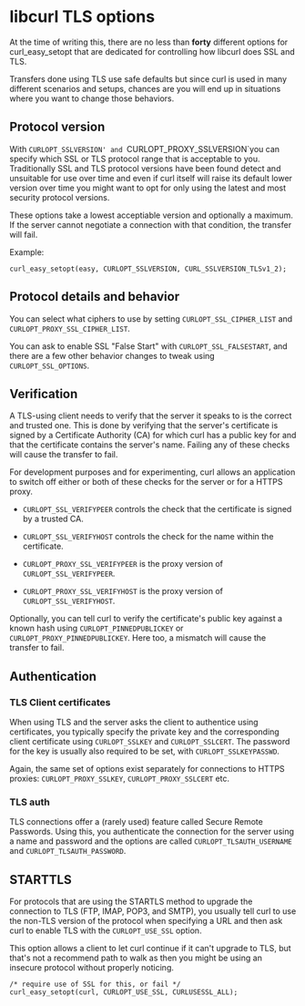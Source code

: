 # libcurl TLS options

At the time of writing this, there are no less than **forty** different
options for curl_easy_setopt that are dedicated for controlling how libcurl
does SSL and TLS.

Transfers done using TLS use safe defaults but since curl is used in many
different scenarios and setups, chances are you will end up in situations
where you want to change those behaviors.

## Protocol version

With `CURLOPT_SSLVERSION' and `CURLOPT_PROXY_SSLVERSION`you can specify which
SSL or TLS protocol range that is acceptable to you. Traditionally SSL and TLS
protocol versions have been found detect and unsuitable for use over time and
even if curl itself will raise its default lower version over time you might
want to opt for only using the latest and most security protocol versions.

These options take a lowest acceptiable version and optionally a maximum. If
the server cannot negotiate a connection with that condition, the transfer
will fail.

Example:

    curl_easy_setopt(easy, CURLOPT_SSLVERSION, CURL_SSLVERSION_TLSv1_2);

## Protocol details and behavior

You can select what ciphers to use by setting `CURLOPT_SSL_CIPHER_LIST` and
`CURLOPT_PROXY_SSL_CIPHER_LIST`.

You can ask to enable SSL "False Start" with `CURLOPT_SSL_FALSESTART`, and
there are a few other behavior changes to tweak using `CURLOPT_SSL_OPTIONS`.

## Verification

A TLS-using client needs to verify that the server it speaks to is the correct
and trusted one. This is done by verifying that the server's certificate is
signed by a Certificate Authority (CA) for which curl has a public key for and
that the certificate contains the server's name. Failing any of these checks
will cause the transfer to fail.

For development purposes and for experimenting, curl allows an application to
switch off either or both of these checks for the server or for a HTTPS proxy.

- `CURLOPT_SSL_VERIFYPEER` controls the check that the certificate is signed
  by a trusted CA.

- `CURLOPT_SSL_VERIFYHOST` controls the check for the name within the certificate.

- `CURLOPT_PROXY_SSL_VERIFYPEER` is the proxy version of `CURLOPT_SSL_VERIFYPEER`.

- `CURLOPT_PROXY_SSL_VERIFYHOST` is the proxy version of `CURLOPT_SSL_VERIFYHOST`.

Optionally, you can tell curl to verify the certificate's public key against a
known hash using `CURLOPT_PINNEDPUBLICKEY` or `CURLOPT_PROXY_PINNEDPUBLICKEY`.
Here too, a mismatch will cause the transfer to fail.

## Authentication

### TLS Client certificates

When using TLS and the server asks the client to authentice using
certificates, you typically specify the private key and the corresponding
client certificate using `CURLOPT_SSLKEY` and `CURLOPT_SSLCERT`. The password
for the key is usually also required to be set, with `CURLOPT_SSLKEYPASSWD`.

Again, the same set of options exist separately for connections to HTTPS
proxies: `CURLOPT_PROXY_SSLKEY`, `CURLOPT_PROXY_SSLCERT` etc.

### TLS auth

TLS connections offer a (rarely used) feature called Secure Remote
Passwords. Using this, you authenticate the connection for the server using a
name and password and the options are called `CURLOPT_TLSAUTH_USERNAME` and
`CURLOPT_TLSAUTH_PASSWORD`.

## STARTTLS

For protocols that are using the STARTLS method to upgrade the connection to
TLS (FTP, IMAP, POP3, and SMTP), you usually tell curl to use the non-TLS
version of the protocol when specifying a URL and then ask curl to enable TLS
with the `CURLOPT_USE_SSL` option.

This option allows a client to let curl continue if it can't upgrade to TLS,
but that's not a recommend path to walk as then you might be using an insecure
protocol without properly noticing.

    /* require use of SSL for this, or fail */
    curl_easy_setopt(curl, CURLOPT_USE_SSL, CURLUSESSL_ALL);
